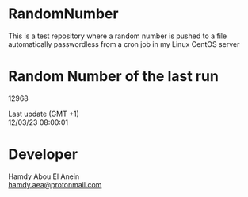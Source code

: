 # RandomNumber    
This is a test repository where a random number is pushed to a file automatically passwordless from a cron job in my Linux CentOS server    
# Random Number of the last run   
12968
      
Last update (GMT +1)    
12/03/23 08:00:01
# Developer    
Hamdy Abou El Anein   
hamdy.aea@protonmail.com
